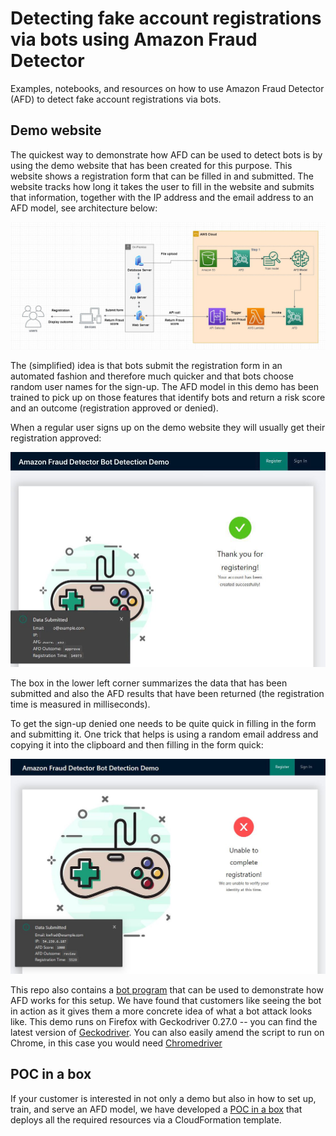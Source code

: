 # Detecting fake account registrations via bots using Amazon Fraud Detector

Examples, notebooks, and resources on how to use Amazon Fraud Detector (AFD) to detect fake account registrations via bots.

## Demo website

The quickest way to demonstrate how AFD can be used to detect bots is by using the demo website that has been created for this purpose. This website shows a registration form that can be filled in and submitted. The website tracks how long it takes the user to fill in the website and submits that information, together with the IP address and the email address to an AFD model, see architecture below:

![Architectural diagram](static/images/architecture.JPG?raw=true)

The (simplified) idea is that bots submit the registration form in an automated fashion and therefore much quicker and that bots choose random user names for the sign-up. The AFD model in this demo has been trained to pick up on those features that identify bots and return a risk score and an outcome (registration approved or denied).

When a regular user signs up on the demo website they will usually get their registration approved:

![Registration approved](static/images/registration_approved.JPG?raw=true)

The box in the lower left corner summarizes the data that has been submitted and also the AFD results that have been returned (the registration time is measured in milliseconds).

To get the sign-up denied one needs to be quite quick in filling in the form and submitting it. One trick that helps is using a random email address and copying it into the clipboard and then filling in the form quick:

![Registration denied](static/images/registration_denied.JPG?raw=true)

This repo also contains a [bot program](src/python/bot.py) that can be used to demonstrate how AFD works for this setup. We have found that customers like seeing the bot in action as it gives them a more concrete idea of what a bot attack looks like. This demo runs on Firefox with Geckodriver 0.27.0 -- you can find the latest version of [Geckodriver](https://github.com/mozilla/geckodriver/releases). You can also easily amend the script to run on Chrome, in this case you would need [Chromedriver](https://chromedriver.chromium.org/downloads)


## POC in a box

If your customer is interested in not only a demo but also in how to set up, train, and serve an AFD model, we have developed a [POC in a box](poc_deployment.md) that deploys all the required resources via a CloudFormation template.